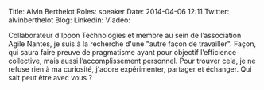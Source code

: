 Title: Alvin Berthelot
Roles: speaker
Date: 2014-04-06 12:11
Twitter: alvinberthelot
Blog: 
Linkedin:
Viadeo: 

Collaborateur d'Ippon Technologies et membre au sein de l’association Agile Nantes, je suis à la recherche d'une "autre façon de travailler". Façon, qui saura faire preuve de pragmatisme ayant pour objectif l’efficience collective, mais aussi l’accomplissement personnel. 
Pour trouver cela, je ne refuse rien à ma curiosité, j'adore expérimenter, partager et échanger. Qui sait peut être avec vous ?

